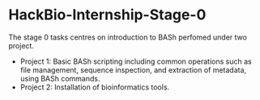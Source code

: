 # HackBio-Internship-Stage-0
The stage 0 tasks centres on introduction to BASh perfomed under two project.
* Project 1: Basic BASh scripting including common operations such as file management, sequence inspection, and extraction of metadata, using BASh commands.
* Project 2: Installation of bioinformatics tools.



